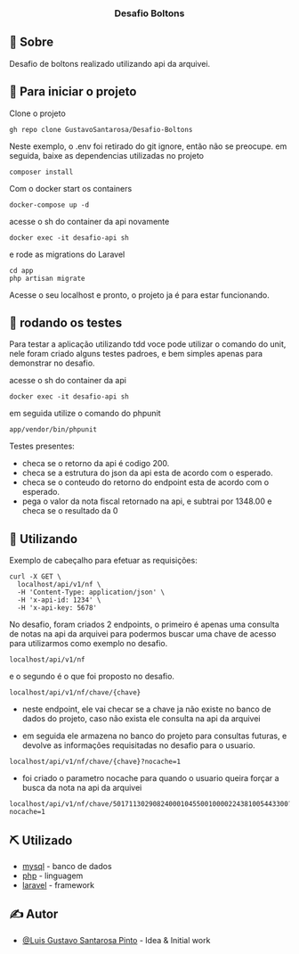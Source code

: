

<h3 align="center">Desafio Boltons</h3>


## 🧐 Sobre <a name = "about"></a>

Desafio de boltons realizado utilizando api da arquivei.

## 🏁 Para iniciar o projeto

Clone o projeto
```
gh repo clone GustavoSantarosa/Desafio-Boltons
```

Neste exemplo, o .env foi retirado do git ignore, então não se preocupe.
em seguida, baixe as dependencias utilizadas no projeto
```
composer install
```

Com o docker start os containers
```
docker-compose up -d
```

acesse o sh do container da api novamente
```
docker exec -it desafio-api sh
```
e rode as migrations do Laravel
```
cd app
php artisan migrate
```

Acesse o seu localhost e pronto, o projeto ja é para estar funcionando.

## 🔧 rodando os testes <a name = "tests"></a>
Para testar a aplicação utilizando tdd voce pode utilizar o comando do unit, nele foram criado alguns testes padroes, e bem simples apenas para demonstrar no desafio.

acesse o sh do container da api
```
docker exec -it desafio-api sh
```
em seguida utilize o comando do phpunit
```
app/vendor/bin/phpunit
```

Testes presentes:

- checa se o retorno da api é codigo 200.
- checa se a estrutura do json da api esta de acordo com o esperado.
- checa se o conteudo do retorno do endpoint esta de acordo com o esperado.
- pega o valor da nota fiscal retornado na api, e subtrai por 1348.00 e checa se o resultado da 0

## 🎈 Utilizando
Exemplo de cabeçalho para efetuar as requisições:
```
curl -X GET \
  localhost/api/v1/nf \
  -H 'Content-Type: application/json' \
  -H 'x-api-id: 1234' \
  -H 'x-api-key: 5678'
```

No desafio, foram criados 2 endpoints, o primeiro é apenas uma consulta de notas na api da arquivei para podermos buscar uma chave de acesso para utilizarmos como exemplo no desafio.
```
localhost/api/v1/nf
```

e o segundo é o que foi proposto no desafio.
```
localhost/api/v1/nf/chave/{chave}
```
- neste endpoint, ele vai checar se a chave ja não existe no banco de dados do projeto, caso não exista ele consulta na api da arquivei

- em seguida ele armazena no banco do projeto para consultas futuras, e devolve as informações requisitadas no desafio para o usuario.

```
localhost/api/v1/nf/chave/{chave}?nocache=1
```
- foi criado o parametro nocache para quando o usuario queira forçar a busca da nota na api da arquivei

```
localhost/api/v1/nf/chave/50171130290824000104550010000224381005443300?nocache=1
```

## ⛏️ Utilizado

- [mysql](https://www.mysql.com/) - banco de dados
- [php](https://www.php.net/) - linguagem
- [laravel](https://laravel.com/) - framework

## ✍️ Autor

- [@Luis Gustavo Santarosa Pinto](https://github.com/GustavoSantarosa) - Idea & Initial work

